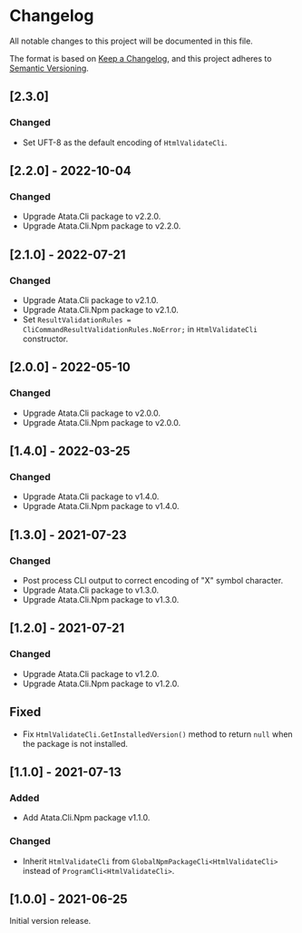 # Changelog

All notable changes to this project will be documented in this file.

The format is based on [Keep a Changelog](https://keepachangelog.com/en/1.0.0/),
and this project adheres to [Semantic Versioning](https://semver.org/spec/v2.0.0.html).

## [2.3.0]

### Changed

- Set UFT-8 as the default encoding of `HtmlValidateCli`.

## [2.2.0] - 2022-10-04

### Changed

- Upgrade Atata.Cli package to v2.2.0.
- Upgrade Atata.Cli.Npm package to v2.2.0.

## [2.1.0] - 2022-07-21

### Changed

- Upgrade Atata.Cli package to v2.1.0.
- Upgrade Atata.Cli.Npm package to v2.1.0.
- Set `ResultValidationRules = CliCommandResultValidationRules.NoError;` in `HtmlValidateCli` constructor.

## [2.0.0] - 2022-05-10

### Changed

- Upgrade Atata.Cli package to v2.0.0.
- Upgrade Atata.Cli.Npm package to v2.0.0.

## [1.4.0] - 2022-03-25

### Changed

- Upgrade Atata.Cli package to v1.4.0.
- Upgrade Atata.Cli.Npm package to v1.4.0.

## [1.3.0] - 2021-07-23

### Changed

- Post process CLI output to correct encoding of "X" symbol character.
- Upgrade Atata.Cli package to v1.3.0.
- Upgrade Atata.Cli.Npm package to v1.3.0.

## [1.2.0] - 2021-07-21

### Changed

- Upgrade Atata.Cli package to v1.2.0.
- Upgrade Atata.Cli.Npm package to v1.2.0.

## Fixed

- Fix `HtmlValidateCli.GetInstalledVersion()` method to return `null` when the package is not installed.

## [1.1.0] - 2021-07-13

### Added

- Add Atata.Cli.Npm package v1.1.0.

### Changed

- Inherit `HtmlValidateCli` from `GlobalNpmPackageCli<HtmlValidateCli>` instead of `ProgramCli<HtmlValidateCli>`.

## [1.0.0] - 2021-06-25

Initial version release.